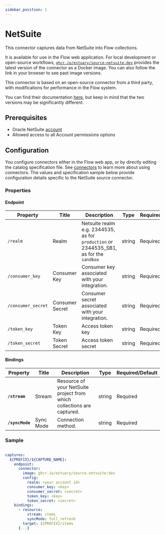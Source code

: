 ```yaml
---
sidebar_position: 1
---
```

# NetSuite

This connector captures data from NetSuite into Flow collections.

It is available for use in the Flow web application. For local development or open-source workflows, [`ghcr.io/estuary/source-netsuite:dev`](https://ghcr.io/estuary/source-netsuite:dev) provides the latest version of the connector as a Docker image. You can also follow the link in your browser to see past image versions.

This connector is based on an open-source connector from a third party, with modifications for performance in the Flow system.

You can find their documentation [here](https://docs.airbyte.com/integrations/sources/netsuite/),
but keep in mind that the two versions may be significantly different.

## Prerequisites

* Oracle NetSuite [account](https://system.netsuite.com/pages/customerlogin.jsp?country=US)
* Allowed access to all Account permissions options

## Configuration

You configure connectors either in the Flow web app, or by directly editing the catalog specification file.
See [connectors](../../../concepts/connectors.md#using-connectors) to learn more about using connectors. The values and specification sample below provide configuration details specific to the NetSuite source connector.

### Properties

#### Endpoint

| Property | Title | Description | Type | Required/Default |
|---|---|---|---|---|
| `/realm` | Realm | Netsuite realm e.g. 2344535, as for `production` or 2344535_SB1, as for the `sandbox` | string | Required |
| `/consumer_key` | Consumer Key | Consumer key associated with your integration. | string | Required |
| `/consumer_secret` | Consumer Secret | Consumer secret associated with your integration. | string | Required |
| `/token_key` | Token Key | Access token key | string | Required |
| `/token_secret` | Token Secret | Access token secret | string | Required |

#### Bindings

| Property | Title | Description | Type | Required/Default |
|---|---|---|---|---|
| **`/stream`** | Stream | Resource of your NetSuite project from which collections are captured. | string | Required |
| **`/syncMode`** | Sync Mode | Connection method. | string | Required |

### Sample

```yaml

captures:
  ${PREFIX}/${CAPTURE_NAME}:
    endpoint:
      connector:
        image: ghcr.io/estuary/source-netsuite:dev
        config:
          realm: <your account id>
          consumer_key: <key>
          consumer_secret: <secret>
          token_key: <key>
          token_secret: <secret>
    bindings:
      - resource:
          stream: items
          syncMode: full_refresh
        target: ${PREFIX}/items
      {...}
```
